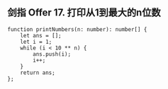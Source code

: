 ## 剑指 Offer 17. 打印从1到最大的n位数

```
function printNumbers(n: number): number[] {
    let ans = [];
    let i = 1;
    while (i < 10 ** n) {
        ans.push(i);
        i++;
    }
    return ans;
};
```
